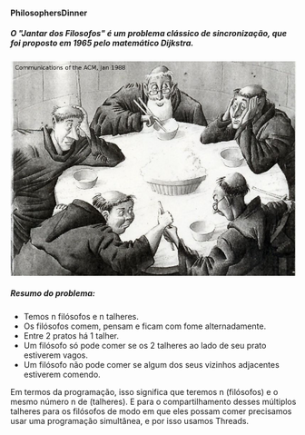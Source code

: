 #### PhilosophersDinner
##### O "Jantar dos Filosofos" é um problema clássico de sincronização, que foi proposto em 1965 pelo matemático Dijkstra.
<img src="/foto.jpg" alt="The philosophers"/>

##### Resumo do problema:
- Temos n filósofos e n talheres.
- Os filósofos comem, pensam e ficam com fome alternadamente.
- Entre 2 pratos há 1 talher. 
- Um filósofo só pode comer se os 2 talheres ao lado de seu prato estiverem vagos.
- Um filósofo não pode comer se algum dos seus vizinhos adjacentes estiverem comendo.

Em termos da programação, isso significa que teremos n (filósofos) e o mesmo número n de (talheres). E para o compartilhamento desses múltiplos talheres para os filósofos de modo em que eles possam comer precisamos usar uma programação simultânea, e por isso usamos Threads.
